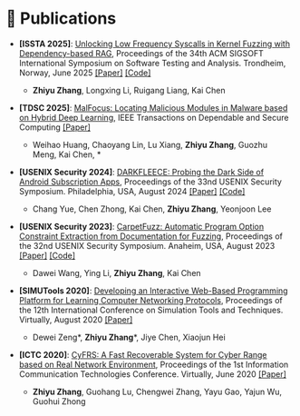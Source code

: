 # 📝 Publications 

<!-- <div class='paper-box'><div class='paper-box-image'><div><div class="badge">CVPR 2016</div><img src='images/500x300.png' alt="sym" width="100%"></div></div>
<div class='paper-box-text' markdown="1">

[Deep Residual Learning for Image Recognition](https://openaccess.thecvf.com/content_cvpr_2016/papers/He_Deep_Residual_Learning_CVPR_2016_paper.pdf)

**Kaiming He**, Xiangyu Zhang, Shaoqing Ren, Jian Sun

[**Project**](https://scholar.google.com/citations?view_op=view_citation&hl=zh-CN&user=DhtAFkwAAAAJ&citation_for_view=DhtAFkwAAAAJ:ALROH1vI_8AC) <strong><span class='show_paper_citations' data='DhtAFkwAAAAJ:ALROH1vI_8AC'></span></strong>
- Lorem ipsum dolor sit amet, consectetur adipiscing elit. Vivamus ornare aliquet ipsum, ac tempus justo dapibus sit amet. 
</div>
</div> -->

- **[ISSTA 2025]**: [Unlocking Low Frequency Syscalls in Kernel Fuzzing with Dependency-based RAG](), Proceedings of the 34th ACM SIGSOFT International Symposium on Software Testing and Analysis. Trondheim, Norway, June 2025 [[Paper]]() [[Code]]()
    - **Zhiyu Zhang**, Longxing Li, Ruigang Liang, Kai Chen

- **[TDSC 2025]**: [MalFocus: Locating Malicious Modules in Malware based on Hybrid Deep Learning](), IEEE Transactions on Dependable and Secure Computing [[Paper]]()
    - Weihao Huang, Chaoyang Lin, Lu Xiang, **Zhiyu Zhang**, Guozhu Meng, Kai Chen, *

- **[USENIX Security 2024]**: [DARKFLEECE: Probing the Dark Side of Android Subscription Apps](https://www.usenix.org/conference/usenixsecurity24/presentation/yue), Proceedings of the 33nd USENIX Security Symposium. Philadelphia, USA, August 2024 [[Paper]](https://www.usenix.org/system/files/usenixsecurity24-yue.pdf) [[Code]](https://github.com/QGrain/)
    - Chang Yue, Chen Zhong, Kai Chen, **Zhiyu Zhang**, Yeonjoon Lee

- **[USENIX Security 2023]**: [CarpetFuzz: Automatic Program Option Constraint Extraction from Documentation for Fuzzing](https://www.usenix.org/conference/usenixsecurity23/presentation/wang-dawei), Proceedings of the 32nd USENIX Security Symposium. Anaheim, USA, August 2023 [[Paper]](https://www.usenix.org/system/files/usenixsecurity23-wang-dawei.pdf) [[Code]](https://github.com/waugustus/CarpetFuzz)
    - Dawei Wang, Ying Li, **Zhiyu Zhang**, Kai Chen

- **[SIMUTools 2020]**: [Developing an Interactive Web-Based Programming Platform for Learning Computer Networking Protocols](https://link.springer.com/chapter/10.1007/978-3-030-72792-5_48), Proceedings of the 12th International Conference on Simulation Tools and Techniques. Virtually, August 2020 [[Paper]]()
    - Dewei Zeng\*, **Zhiyu Zhang**\*, Jiye Chen, Xiaojun Hei
- **[ICTC 2020]**: [CyFRS: A Fast Recoverable System for Cyber Range based on Real Network Environment](https://ieeexplore.ieee.org/document/9123273), Proceedings of the 1st Information Communication Technologies Conference. Virtually, June 2020 [[Paper]]()
    - **Zhiyu Zhang**, Guohang Lu, Chengwei Zhang, Yayu Gao, Yajun Wu, Guohui Zhong